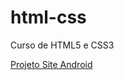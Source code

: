 # html-css
 Curso de HTML5 e CSS3 

<a href="https://isaacvianan.github.io/html-css/desafios/d010/index.html">Projeto Site Android </a>